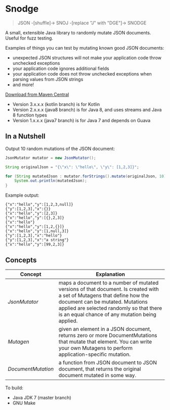 Snodge
======

> JSON -[shuffle]-> SNOJ -[replace "J" with "DGE"]-> SNODGE

A small, extensible Java library to randomly mutate JSON documents. Useful for fuzz testing.

Examples of things you can test by mutating known good JSON documents:

- unexpected JSON structures will not make your application code throw unchecked exceptions
- your application code ignores additional fields
- your application code does not throw unchecked exceptions when parsing values from JSON strings
- and more!


[Download from Maven Central](http://mvnrepository.com/artifact/com.natpryce/snodge)

- Version 3.x.x.x (kotlin branch) is for Kotlin
- Version 2.x.x.x (java8 branch) is for Java 8, and uses streams and Java 8 function types
- Version 1.x.x.x (java7 branch) is for Java 7 and depends on Guava


In a Nutshell
-------------

Output 10 random mutations of the JSON document:

~~~~~~~~~~~~~~~~~~~~~~java
JsonMutator mutator = new JsonMutator();

String originalJson = "{\"x\": \"hello\", \"y\": [1,2,3]}";

for (String mutatedJson : mutator.forStrings().mutate(originalJson, 10)) {
    System.out.println(mutatedJson);
}
~~~~~~~~~~~~~~~~~~~~~~

Example output:

~~~~~~~~~~~~~~~~~~~~~~
{"x":"hello","y":[1,2,3,null]}
{"y":[1,2,3],"x":{}}
{"x":"hello","y":[2,3]}
{"x":"hello","y":[{},2,3]}
{"x":"hello"}
{"x":"hello","y":[1,2,{}]}
{"x":"hello","y":[1,null,3]}
{"y":[1,2,3],"x":"hello"}
{"y":[1,2,3],"x":"a string"}
{"x":"hello","y":[99,2,3]}
~~~~~~~~~~~~~~~~~~~~~~


Concepts
--------

| **Concept**        | **Explanation** |
|--------------------|-----------------|
| *JsonMutator*      | maps a document to a number of mutated versions of that document. Is created with a set of Mutagens that define how the document can be mutated.  Mutations applied are selected randomly so that there is an equal chance of any mutation being applied. |
| *Mutagen*          | given an element in a JSON document, returns zero or more DocumentMutations that mutate that element.  You can write your own Mutagens to perform application-specific mutation. |
| *DocumentMutation* | a function from JSON document to JSON document, that returns the original document mutated in some way. |


To build:

* Java JDK 7 (master branch)
* GNU Make
